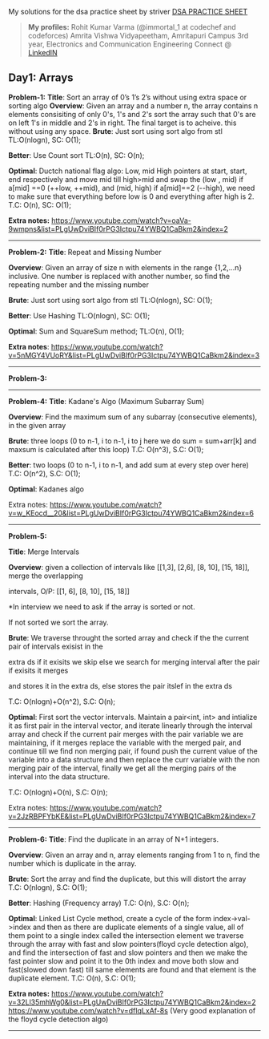 My solutions for the dsa practice sheet by striver
[DSA PRACTICE SHEET](https://docs.google.com/document/d/1SM92efk8oDl8nyVw8NHPnbGexTS9W-1gmTEYfEurLWQ/edit)

> **My profiles:** 
> Rohit Kumar Varma (@immortal_1 at codechef and codeforces)
Amrita Vishwa Vidyapeetham, Amritapuri Campus
3rd year, Electronics and Communication Engineering
Connect @ [LinkedIN](https://www.linkedin.com/in/rohit-kumar-varma-8b880b1b9/)

Day1: Arrays
---
**Problem-1:**
**Title**: Sort an array of 0’s 1’s 2’s without using extra space or sorting algo 
**Overview**: Given an array and a number n, the array contains n elements consisiting of only 0's, 1's and 2's
sort the array such that 0's are on left 1's in middle and 2's in right. The final target is to acheive.
this without using any space.
**Brute**: Just sort using sort algo from stl
TL:O(nlogn), SC: O(1);

**Better**: Use Count sort
TL:O(n), SC: O(n);

**Optimal**: Ductch national flag algo: Low, mid High pointers at start, start, end respectively and 
move mid till high>mid and swap the (low , mid) if a[mid] ==0 (++low, ++mid), 
and (mid, high) if a[mid]==2 (--high), we need to make sure that everything before low is 0 and 
everything after high is 2.
T.C: O(n), SC: O(1);

**Extra notes:**
https://www.youtube.com/watch?v=oaVa-9wmpns&list=PLgUwDviBIf0rPG3Ictpu74YWBQ1CaBkm2&index=2

---

**Problem-2:**
**Title**: Repeat and Missing Number 

**Overview**: Given an array of size n with elements in the range {1,2,...n} inclusive. One number is replaced
with another number, so find the repeating number and the missing number

**Brute**: Just sort using sort algo from stl
TL:O(nlogn), SC: O(1);

**Better**: Use Hashing
TL:O(nlogn), SC: O(1);

**Optimal**: Sum and SquareSum method;
TL:O(n), O(1);

**Extra notes**: https://www.youtube.com/watch?v=5nMGY4VUoRY&list=PLgUwDviBIf0rPG3Ictpu74YWBQ1CaBkm2&index=3

---

**Problem-3:**

---

**Problem-4:**
**Title**: Kadane's Algo (Maximum Subarray Sum)

**Overview**: Find the maximum sum of any subarray (consecutive elements), in the given array

**Brute**: three loops (0 to n-1, i to n-1, i to j here we do sum = sum+arr[k] and maxsum is calculated after this loop)
T.C: O(n^3), S.C: O(1);

**Better**: two loops (0 to n-1, i to n-1, and add sum at every step over here)
T.C: O(n^2), S.C: O(1);

**Optimal**: Kadanes algo

Extra notes: https://www.youtube.com/watch?v=w_KEocd__20&list=PLgUwDviBIf0rPG3Ictpu74YWBQ1CaBkm2&index=6

---
**Problem-5:**

**Title**: Merge Intervals

**Overview**: given a collection of intervals like [[1,3], [2,6], [8, 10], [15, 18]], merge the overlapping

intervals, O/P: [[1, 6], [8, 10], [15, 18]]

*In interview we need to ask if the array is sorted or not.

If not sorted we sort the array.

**Brute**: We traverse throught the sorted array and check if the the current pair of intervals exisist in the

extra ds if it exisits we skip else we search for merging interval after the pair if exisits it merges

and stores it in the extra ds, else stores the pair itslef in the extra ds

T.C: O(nlogn)+O(n^2), S.C: O(n);

**Optimal**: First sort the vector intervals. Maintain a pair<int, int> and intialize it as first pair in the interval vector, and iterate linearly through the interval array and check if the current pair merges with the pair variable we are maintaining, if it merges replace the variable with the merged pair, and continue till we find non merging
pair, if found push the current value of the variable into a data structure and then replace the curr variable
with the non merging pair of the interval, finally we get all the merging pairs of the interval into the data structure.

T.C: O(nlogn)+O(n), S.C: O(n);

Extra notes: https://www.youtube.com/watch?v=2JzRBPFYbKE&list=PLgUwDviBIf0rPG3Ictpu74YWBQ1CaBkm2&index=7

---
**Problem-6:**
**Title**: Find the duplicate in an array of N+1 integers.

**Overview**: Given an array and n, array elements ranging from 1 to n, find the number which is duplicate in the array.

**Brute**: Sort the array and find the duplicate, but this will distort the array
T.C: O(nlogn), S.C: O(1);

**Better**: Hashing (Frequency array)
T.C: O(n), S.C: O(n);

**Optimal**: Linked List Cycle method, create a cycle of the form index->val->index and then as there are duplicate elements of a single value, all of them point to a single index called the intersection element we traverse through the array with fast and slow pointers(floyd cycle detection algo), and find the intersection of fast and slow pointers and then we make the fast pointer slow and point it to the 0th index and move both slow and fast(slowed down fast) till same elements are found and that element is the duplicate element.
T.C: O(n), S.C: O(1);

**Extra notes:**
https://www.youtube.com/watch?v=32Ll35mhWg0&list=PLgUwDviBIf0rPG3Ictpu74YWBQ1CaBkm2&index=2
https://www.youtube.com/watch?v=dfIqLxAf-8s (Very good explanation of the floyd cycle detection algo)

---
